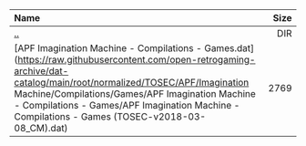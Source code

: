 |Name|Size|
|:---|---:|
|[..](../index.html)|DIR|
|[APF Imagination Machine - Compilations - Games.dat](https://raw.githubusercontent.com/open-retrogaming-archive/dat-catalog/main/root/normalized/TOSEC/APF/Imagination Machine/Compilations/Games/APF Imagination Machine - Compilations - Games/APF Imagination Machine - Compilations - Games (TOSEC-v2018-03-08_CM).dat)|2769|
